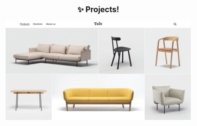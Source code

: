 <h2 align="center">✨ Projects!</h2>

<p align="center">
  <img src="./public/preview.png" alt="preview" />
</p>
